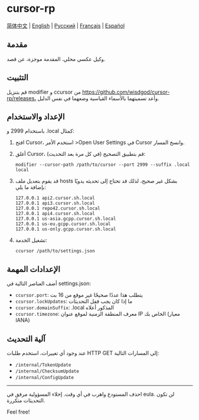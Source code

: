 # cursor-rp

[简体中文](README.md) | [English](README.en.md) | [Русский](README.ru.md) | [Français](README.fr.md) | [Español](README.es.md)

## مقدمة
وكيل عكسي محلي. المقدمة موجزة، عن قصد.

## التثبيت
قم بتنزيل modifier و ccursor من https://github.com/wisdgod/cursor-rp/releases، وأعد تسميتهما بالأسماء القياسية وضعهما في نفس الدليل.

## الإعداد والاستخدام
باستخدام 2999 و .local كمثال:

1. افتح Cursor، استخدم الأمر >Open User Settings في Cursor وانسخ المسار.
2. أغلق Cursor، قم بتطبيق التصحيح (في كل مرة بعد التحديث):
   ```
   modifier --cursor-path /path/to/cursor --port 2999 --suffix .local local
   ```

3. قد يقوم بتعديل ملف hosts بشكل غير صحيح، لذلك قد تحتاج إلى تحديثه يدويًا بإضافة ما يلي:
   ```
   127.0.0.1 api2.cursor.sh.local
   127.0.0.1 api3.cursor.sh.local
   127.0.0.1 repo42.cursor.sh.local
   127.0.0.1 api4.cursor.sh.local
   127.0.0.1 us-asia.gcpp.cursor.sh.local
   127.0.0.1 us-eu.gcpp.cursor.sh.local
   127.0.0.1 us-only.gcpp.cursor.sh.local
   ```

4. تشغيل الخدمة:
   ```
   ccursor /path/to/settings.json
   ```

## الإعدادات المهمة
أضف العناصر التالية في settings.json:
- `ccursor.port`: يتطلب هذا عددًا صحيحًا غير موقع من 16 بت
- `ccursor.lockUpdates`: ما إذا كان يجب قفل التحديثات
- `ccursor.domainSuffix`: .local المذكور أعلاه
- `ccursor.timezone`: معرف المنطقة الزمنية لموقع عنوان IP الخاص بك (معيار IANA)

## آلية التحديث
عند وجود أي تغييرات، استخدم طلبات HTTP GET إلى المسارات التالية:
- `/internal/TokenUpdate`
- `/internal/ChecksumUpdate`
- `/internal/ConfigUpdate`

---

احذف المستودع واهرب في أي وقت. إخلاء المسؤولية مرفق في eula. لن تكون التحديثات متكررة.

Feel free!